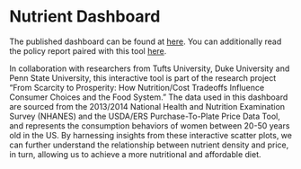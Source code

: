 # Nutrient Dashboard

The published dashboard can be found at [here](https://rpubs.com/aidangildea/nutrientdashboard). You can additionally read the policy report paired with this tool [here](https://rpubs.com/aidangildea/plantprotein).

In collaboration with researchers from Tufts University, Duke University and Penn State University, this interactive tool is part of the research project “From Scarcity to Prosperity: How Nutrition/Cost Tradeoffs Influence Consumer Choices and the Food System.” The data used in this dashboard are sourced from the 2013/2014 National Health and Nutrition Examination Survey (NHANES) and the USDA/ERS Purchase-To-Plate Price Data Tool, and represents the consumption behaviors of women between 20-50 years old in the US. By harnessing insights from these interactive scatter plots, we can further understand the relationship between nutrient density and price, in turn, allowing us to achieve a more nutritional and affordable diet.

